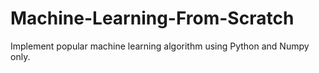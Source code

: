 # Machine-Learning-From-Scratch
Implement popular machine learning algorithm using Python and Numpy only.
